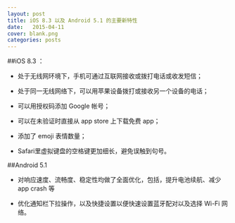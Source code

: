 ```yaml
---
layout: post
title: iOS 8.3 以及 Android 5.1 的主要新特性
date:   2015-04-11
cover: blank.png
categories: posts
---
```


##iOS 8.3 ：  

- 处于无线网环境下，手机可通过互联网接收或拨打电话或收发短信；

- 处于同一无线网络下，可以用苹果设备拨打或接收另一个设备的电话；

- 可以用授权码添加 Google 帐号；

- 可以在未验证时直接从 app store 上下载免费 app；

- 添加了 emoji 表情数量；

- Safari里虚拟键盘的空格键更加细长，避免误触到句号。

##Android 5.1  

- 对响应速度、流畅度、稳定性均做了全面优化，包括，提升电池续航、减少 app crash 等

- 优化通知栏下拉操作，以及快捷设置以便快速设置蓝牙配对以及选择 Wi-Fi 网络。
